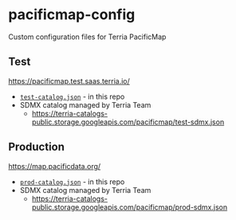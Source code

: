 # pacificmap-config

Custom configuration files for Terria PacificMap

## Test

https://pacificmap.test.saas.terria.io/

- [`test-catalog.json`](./test-catalog.json) - in this repo
- SDMX catalog managed by Terria Team
  - https://terria-catalogs-public.storage.googleapis.com/pacificmap/test-sdmx.json

## Production

https://map.pacificdata.org/

- [`prod-catalog.json`](./prod-catalog.json) - in this repo
- SDMX catalog managed by Terria Team
  - https://terria-catalogs-public.storage.googleapis.com/pacificmap/prod-sdmx.json
